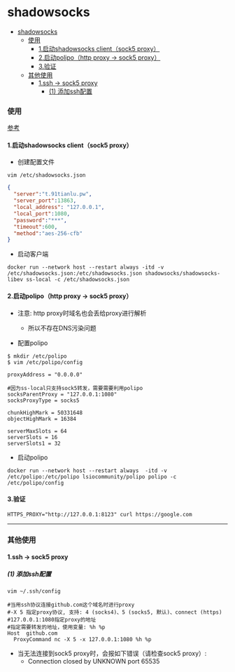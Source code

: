 # shadowsocks

<!-- @import "[TOC]" {cmd="toc" depthFrom=1 depthTo=6 orderedList=false} -->
<!-- code_chunk_output -->

- [shadowsocks](#shadowsocks)
    - [使用](#使用)
      - [1.启动shadowsocks client（sock5 proxy）](#1启动shadowsocks-clientsock5-proxy)
      - [2.启动polipo（http proxy -> sock5 proxy）](#2启动polipohttp-proxy---sock5-proxy)
      - [3.验证](#3验证)
    - [其他使用](#其他使用)
      - [1.ssh -> sock5 proxy](#1ssh---sock5-proxy)
        - [(1) 添加ssh配置](#1-添加ssh配置)

<!-- /code_chunk_output -->

### 使用

[参考](https://github.com/shadowsocks/shadowsocks-libev)
#### 1.启动shadowsocks client（sock5 proxy）

* 创建配置文件
```shell
vim /etc/shadowsocks.json
```
```json
{
  "server":"t.91tianlu.pw",
  "server_port":13863,
  "local_address": "127.0.0.1",
  "local_port":1080,
  "password":"***",
  "timeout":600,
  "method":"aes-256-cfb"
}
```

* 启动客户端
```shell
docker run --network host --restart always -itd -v /etc/shadowsocks.json:/etc/shadowsocks.json shadowsocks/shadowsocks-libev ss-local -c /etc/shadowsocks.json
```

#### 2.启动polipo（http proxy -> sock5 proxy）

* 注意: http proxy时域名也会丢给proxy进行解析
  * 所以不存在DNS污染问题

* 配置polipo
```shell
$ mkdir /etc/polipo
$ vim /etc/polipo/config

proxyAddress = "0.0.0.0"

#因为ss-local只支持sock5转发，需要需要利用polipo
socksParentProxy = "127.0.0.1:1080"
socksProxyType = socks5

chunkHighMark = 50331648
objectHighMark = 16384

serverMaxSlots = 64
serverSlots = 16
serverSlots1 = 32
```

* 启动polipo
```shell
docker run --network host --restart always  -itd -v /etc/polipo:/etc/polipo lsiocommunity/polipo polipo -c /etc/polipo/config
```

#### 3.验证

```shell
HTTPS_PROXY="http://127.0.0.1:8123" curl https://google.com
```

***

### 其他使用

#### 1.ssh -> sock5 proxy

##### (1) 添加ssh配置
```shell
vim ~/.ssh/config

#当用ssh协议连接github.com这个域名时进行proxy
#-X 5 指定proxy协议, 支持: 4 (socks4)、5 (socks5, 默认)、connect (https)
#127.0.0.1:1080指定proxy的地址
#指定需要转发的地址，使用变量: %h %p
Host  github.com
  ProxyCommand nc -X 5 -x 127.0.0.1:1080 %h %p
```

* 当无法连接到sock5 proxy时，会报如下错误（请检查sock5 proxy）:
  * Connection closed by UNKNOWN port 65535